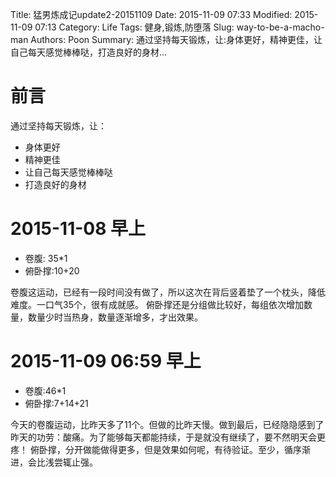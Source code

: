Title: 猛男炼成记update2-20151109
Date: 2015-11-09 07:33
Modified: 2015-11-09 07:13
Category: Life
Tags: 健身,锻炼,防堕落
Slug: way-to-be-a-macho-man
Authors: Poon
Summary:  通过坚持每天锻炼，让:身体更好，精神更佳，让自己每天感觉棒棒哒，打造良好的身材...

# 前言
通过坚持每天锻炼，让：

* 身体更好
* 精神更佳
* 让自己每天感觉棒棒哒
*  打造良好的身材

# 2015-11-08 早上 

* 卷腹: 35*1
* 俯卧撑:10+20

卷腹这运动，已经有一段时间没有做了，所以这次在背后竖着垫了一个枕头，降低难度。一口气35个，很有成就感。
俯卧撑还是分组做比较好，每组依次增加数量，数量少时当热身，数量逐渐增多，才出效果。

# 2015-11-09 06:59 早上

* 卷腹:46*1 
* 俯卧撑:7+14+21 

今天的卷腹运动，比昨天多了11个。但做的比昨天慢。做到最后，已经隐隐感到了昨天的功劳：酸痛。为了能够每天都能持续，于是就没有继续了，要不然明天会更疼！
俯卧撑，分开做能做得更多，但是效果如何呢，有待验证。至少，循序渐进，会比浅尝辄止强。

